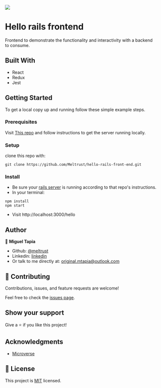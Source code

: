 ![](https://img.shields.io/badge/Microverse-blueviolet)

# Hello rails frontend

Frontend to demonstrate the functionality and interactivity with a backend to consume. 

## Built With

- React
- Redux
- Jest

## Getting Started

To get a local copy up and running follow these simple example steps.

### Prerequisites

Visit [This repo](https://github.com/Meltrust/hello-rails-backend) and follow instructions to get the server running locally.

### Setup

clone this repo with:

```console
git clone https://github.com/Meltrust/hello-rails-front-end.git
```

### Install

- Be sure your [rails server](https://github.com/Meltrust/hello-rails-backend) is running according to that repo's instructions.
- In your terminal:
```console
npm install
npm start
```

- Visit http://localhost:3000/hello

## Author

👤 **Miguel Tapia**

- Github: [@meltrust](https://github.com/meltrust)
- Linkedin: [linkedin](https://www.linkedin.com/in/meltrust/)
- Or talk to me directly at: original.mtapia@outlook.com

## 🤝 Contributing

Contributions, issues, and feature requests are welcome!

Feel free to check the [issues page](https://github.com/eri8-9/hello_rails/issues).

## Show your support

Give a ⭐️ if you like this project!

## Acknowledgments

- [Microverse](https://www.microverse.org/)

## 📝 License

This project is [MIT](./MIT.md) licensed.
